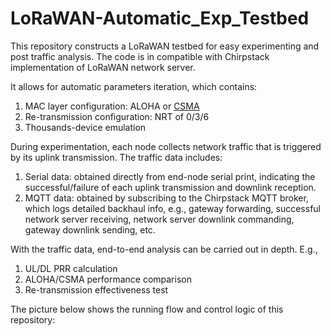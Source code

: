 # LoRaWAN-Automatic_Exp_Testbed
 
This repository constructs a LoRaWAN testbed for easy experimenting and post traffic analysis. The code is in compatible with Chirpstack implementation of LoRaWAN network server. 

It allows for automatic parameters iteration, which contains:
1) MAC layer configuration: ALOHA or [CSMA](https://resources.lora-alliance.org/technical-recommendations/tr013-1-0-0-csma)
2) Re-transmission configuration: NRT of 0/3/6
3) Thousands-device emulation

During experimentation, each node collects network traffic that is triggered by its uplink transmission. The traffic data includes:
1) Serial data: obtained directly from end-node serial print, indicating the successful/failure of each uplink transmission and downlink reception.
2) MQTT data: obtained by subscribing to the Chirpstack MQTT broker, which logs detailed backhaul info, e.g., gateway forwarding, successful network server receiving, network server downlink commanding, gateway downlink sending, etc.

With the traffic data, end-to-end analysis can be carried out in depth. E.g.,
1) UL/DL PRR calculation
2) ALOHA/CSMA performance comparison
3) Re-transmission effectiveness test

The picture below shows the running flow and control logic of this repository:
